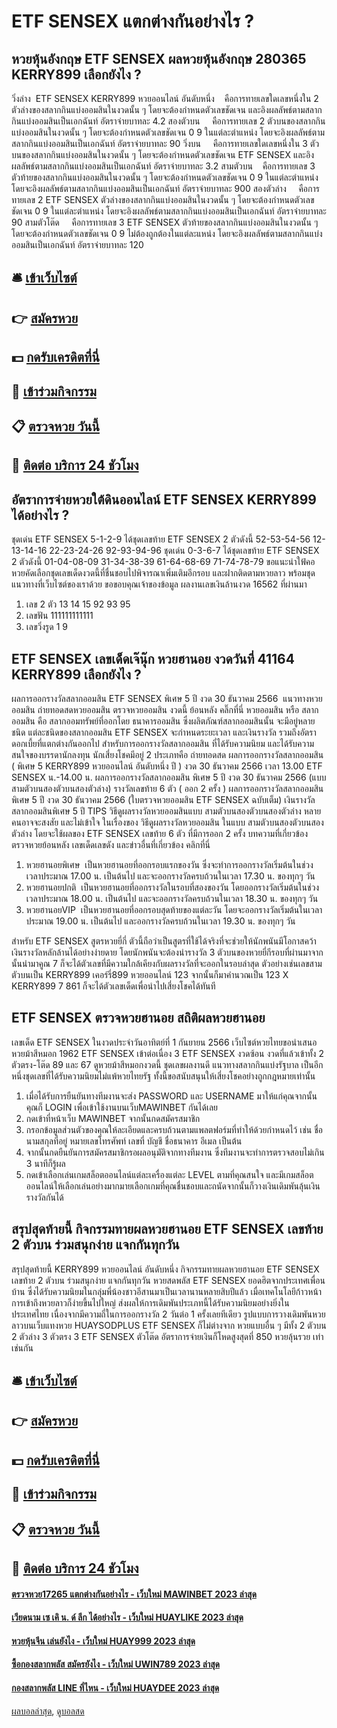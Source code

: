 # ETF SENSEX แตกต่างกันอย่างไร ?
## หวยหุ้นอังกฤษ ETF SENSEX ผลหวยหุ้นอังกฤษ 280365 KERRY899 เลือกยังไง ?
วิ่งล่าง  ETF SENSEX KERRY899 หวยออนไลน์ อันดับหนึ่ง    คือการทายเลขใดเลขหนึ่งใน 2 ตัวล่างของสลากกินแบ่งออมสินในงวดนั้น ๆ โดยจะต้องกำหนดตัวเลขชัดเจน และอิงผลลัพธ์ตามสลากกินแบ่งออมสินเป็นเอกฉันท์ อัตราจ่ายบาทละ 4.2
สองตัวบน     คือการทายเลข 2 ตัวบนของสลากกินแบ่งออมสินในงวดนั้น ๆ โดยจะต้องกำหนดตัวเลขชัดเจน 0 9 ในแต่ละตำแหน่ง โดยจะอิงผลลัพธ์ตามสลากกินแบ่งออมสินเป็นเอกฉันท์ อัตราจ่ายบาทละ 90
วิ่งบน     คือการทายเลขใดเลขหนึ่งใน 3 ตัวบนของสลากกินแบ่งออมสินในงวดนั้น ๆ โดยจะต้องกำหนดตัวเลขชัดเจน ETF SENSEX และอิงผลลัพธ์ตามสลากกินแบ่งออมสินเป็นเอกฉันท์ อัตราจ่ายบาทละ 3.2
สามตัวบน    คือการทายเลข 3 ตัวท้ายของสลากกินแบ่งออมสินในงวดนั้น ๆ โดยจะต้องกำหนดตัวเลขชัดเจน 0 9 ในแต่ละตำแหน่ง โดยจะอิงผลลัพธ์ตามสลากกินแบ่งออมสินเป็นเอกฉันท์ อัตราจ่ายบาทละ 900
สองตัวล่าง     คือการทายเลข 2 ETF SENSEX ตัวล่างของสลากกินแบ่งออมสินในงวดนั้น ๆ โดยจะต้องกำหนดตัวเลขชัดเจน 0 9 ในแต่ละตำแหน่ง โดยจะอิงผลลัพธ์ตามสลากกินแบ่งออมสินเป็นเอกฉันท์ อัตราจ่ายบาทละ 90
สามตัวโต๊ด     คือการทายเลข 3 ETF SENSEX ตัวท้ายของสลากกินแบ่งออมสินในงวดนั้น ๆ โดยจะต้องกำหนดตัวเลขชัดเจน 0 9 ไม่ต้องถูกต้องในแต่ละแหน่ง โดยจะอิงผลลัพธ์ตามสลากกินแบ่งออมสินเป็นเอกฉันท์ อัตราจ่ายบาทละ 120

## 🛎 [เข้าเว็บไซต์](https://bit.ly/3BG5bNw)
## 👉 [สมัครหวย](https://bit.ly/3BG5bNw)
## 💵 [กดรับเครดิตที่นี่](https://bit.ly/3C3mvgS)
## 👑 [เข้าร่วมกิจกรรม](https://bit.ly/3C3mvgS)
## 📋 [ตรวจหวย วันนี้](https://bit.ly/3C3mvgS)
## 📱 [ติดต่อ บริการ 24 ชัวโมง](https://bit.ly/3C3mvgS)

## อัตราการจ่ายหวยใต้ดินออนไลน์ ETF SENSEX KERRY899 ได้อย่างไร ?
ชุดเด่น ETF SENSEX 5-1-2-9 ได้ชุดเลขท้าย ETF SENSEX 2 ตัวดังนี้
52-53-54-56
12-13-14-16
22-23-24-26
92-93-94-96
ชุดเด่น 0-3-6-7 ได้ชุดเลขท้าย ETF SENSEX 2 ตัวดังนี้
01-04-08-09
31-34-38-39
61-64-68-69
71-74-78-79
ขอแนะนำใฟ้คอหวยคัดเลือกชุดเลขเด็ดงวดนี้ที่ชื่นชอบไปพิจารณาเพิ่มเติมอีกรอบ และฝากติดตามหวยลาว พร้อมชุดแนวทางที่เว็บไซต์ของเราด้วย
ขอขอบคุณเจ้าของข้อมูล
ผลงานเลขเงินล้านงวด 16562 ที่ผ่านมา

1. เลข 2 ตัว 13 14 15 92 93 95
2. เลขฟัน 111111111111
3. เลขวิ่งรูด 1 9

## ETF SENSEX เลขเด็ดเจ๊นุ๊ก หวยฮานอย งวดวันที่ 41164 KERRY899 เลือกยังไง ?
ผลการออกรางวัลสลากออมสิน ETF SENSEX พิเศษ 5 ปี งวด 30 ธันวาคม 2566
 แนวทางหวยออมสิน ถ่ายทอดสดหวยออมสิน ตรวจหวยออมสิน งวดนี้ ย้อนหลัง คลิ๊กที่นี่ 
หวยออมสิน หรือ สลากออมสิน คือ สลากออมทรัพย์ที่ออกโดย ธนาคารออมสิน ซึ่งผลิตภัณฑ์สลากออมสินนั้น จะมีอยู่หลายชนิด แต่ละชนิดของสลากออมสิน ETF SENSEX จะกำหนดระยะเวลา และเงินรางวัล รวมถึงอัตราดอกเบี้ยที่แตกต่างกันออกไป
สำหรับการออกรางวัลสลากออมสิน ที่ได้รับความนิยม และได้รับความสนใจของบรรดานักลงทุน นักเสี่ยงโชคมีอยู่ 2 ประเภทคือ
ถ่ายทอดสด ผลการออกรางวัลสลากออมสิน ( พิเศษ 5 KERRY899 หวยออนไลน์ อันดับหนึ่ง ปี ) งวด 30 ธันวาคม 2566 เวลา 13.00 ETF SENSEX น.-14.00 น.
ผลการออกรางวัลสลากออมสิน พิเศษ 5 ปี งวด 30 ธันวาคม 2566 (แบบ สามตัวบนสองตัวบนสองตัวล่าง)
รางวัลเลขท้าย 6 ตัว ( ออก 2 ครั้ง )
ผลการออกรางวัลสลากออมสิน พิเศษ 5 ปี งวด 30 ธันวาคม 2566 (ใบตรวจหวยออมสิน ETF SENSEX ฉบับเต็ม)
เงินรางวัลสลากออมสินพิเศษ 5 ปี
TIPS วิธีดูผลรางวัลหวยออมสินแบบ สามตัวบนสองตัวบนสองตัวล่าง
หลายคนอาจจะสงสัย และไม่เข้าใจ ในเรื่องของ วิธีดูผลรางวัลหวยออมสิน ในแบบ สามตัวบนสองตัวบนสองตัวล่าง โดยจะใช้ผลของ ETF SENSEX เลขท้าย 6 ตัว ที่มีการออก 2 ครั้ง
บทความที่เกี่ยวข้อง
ตรวจหวยย้อนหลัง เลขเด็ดเลขดัง และข่าวอื่นที่เกี่ยวข้อง คลิกที่นี่
1. หวยฮานอยพิเศษ  เป็นหวยฮานอยที่ออกรอบแรกของวัน ซึ่งจะทำการออกรางวัลเริ่มต้นในช่วงเวลาประมาณ 17.00 น. เป็นต้นไป และจะออกรางวัลครบถ้วนในเวลา 17.30 น. ของทุกๆ วัน
2. หวยฮานอยปกติ  เป็นหวยฮานอยที่ออกรางวัลในรอบที่สองของวัน โดยออกรางวัลเริ่มต้นในช่วงเวลาประมาณ 18.00 น. เป็นต้นไป และจะออกรางวัลครบถ้วนในเวลา 18.30 น. ของทุกๆ วัน
3. หวยฮานอยVIP  เป็นหวยฮานอยที่ออกรอบสุดท้ายของแต่ละวัน โดยจะออกรางวัลเริ่มต้นในเวลาประมาณ 19.00 น. เป็นต้นไป และออกรางวัลครบถ้วนในเวลา 19.30 น. ของทุกๆ วัน

สำหรับ ETF SENSEX สูตรหวยยี่กี่ ตัวนี้ถือว่าเป็นสูตรที่ใช้ได้จริงที่จะช่วยให้นักพนันมีโอกาสคว้าเงินรางวัลหลักล้านได้อย่างง่ายดาย โดยนักพนันจะต้องนำรางวัล 3 ตัวบนของหวยยี่กีรอบที่ผ่านมาจากนั้นนำมาคูณ 7 ก็จะได้ตัวเลขที่มีความใกล้เคียงกับผลรางวัลที่จะออกในรอบล่าสุด ตัวอย่างเช่นเลขสามตัวบนเป็น KERRY899 เคอร์รี่899 หวยออนไลน์ 123 จากนั้นก็มาคำนวณเป็น 123 X KERRY899 7 861 ก็จะได้ตัวเลขเด็ดเพื่อนำไปเสี่ยงโชคได้ทันที

## ETF SENSEX ตรวจหวยฮานอย สถิติผลหวยฮานอย
เลขเด็ด ETF SENSEX ในงวดประจำวันอาทิตย์ที่ 1 กันยายน 2566 เว็บไซต์หวยไทยขอนำเสนอ หวยม้าสีหมอก 1962 ETF SENSEX เข้าต่อเนื่อง 3 ETF SENSEX งวดซ้อน งวดที่แล้วเข้าทั้ง 2 ตัวตรง-โต๊ด 89 และ 67 ดูหวยม้าสีหมอกงวดนี้ ชุดเลขผลงานดี แนวทางสลากกินแบ่งรัฐบาล เป็นอีกหนึ่งชุดเลขที่ได้รับความนิยมไม่แพ้หวยไทยรัฐ ทั้งนี้ขอสนับสนุนให้เสี่ยงโชคอย่างถูกกฎหมายเท่านั้น
1. เมื่อได้รับการยืนยันทางทีมงานจะส่ง PASSWORD และ USERNAME มาให้แก่คุณจากนั้นคุณก็ LOGIN เพื่อเข้าใช้งานบนเว็บMAWINBET กันได้เลย
2. กดเข้าที่หน้าเว็บ MAWINBET จากนั้นกดสมัครสมาชิก
3. กรอกข้อมูลส่วนตัวของคุณให้ละเอียดและครบถ้วนตามแพลตฟอร์มที่ทำให้ด้วยกำหนดไว้ เช่น ชื่อ นามสกุลที่อยู่ หมายเลขโทรศัพท์ เลขที่ บัญชี ชื่อธนาคาร อีเมล เป็นต้น
4. จากนั้นกดยืนยันการสมัครสมาชิกรอผลอนุมัติจากทางทีมงาน ซึ่งทีมงานจะทำการตรวจสอบไม่เกิน 3 นาทีก็รู้ผล
5. กดเข้าเลือกเล่นเกมสล็อตออนไลน์แต่ละเครื่องแต่ละ LEVEL ตามที่คุณสนใจ และมีเกมสล็อตออนไลน์ให้เลือกเล่นอย่างมากมายเลือกเกมที่คุณชื่นชอบและถนัดจากนั้นก็วางเงินเดิมพันลุ้นเงินรางวัลกันได้

## สรุปสุดท้ายนี้ กิจกรรมทายผลหวยฮานอย ETF SENSEX เลขท้าย 2 ตัวบน ร่วมสนุกง่าย แจกกันทุกวัน
สรุปสุดท้ายนี้ KERRY899 หวยออนไลน์ อันดับหนึ่ง กิจกรรมทายผลหวยฮานอย ETF SENSEX เลขท้าย 2 ตัวบน ร่วมสนุกง่าย แจกกันทุกวัน หวยสดพลัส ETF SENSEX ยอดฮิตจากประเทศเพื่อนบ้าน ซึ่งได้รับความนิยมในกลุ่มพี่น้องชาวอีสานมาเป็นเวลานานหลายสิบปีแล้ว เมื่อเทคโนโลยีก้าวหน้า การเข้าถึงหวยลาวก็ง่ายขึ้นไปใหญ่ ส่งผลให้การเดิมพันประเภทนี้ได้รับความนิยมอย่างยิ่งในประเทศไทย เนื่องจากมีความถี่ในการออกรางวัล 2 วันต่อ 1 ครั้งเลยทีเดียว
รูปแบบการวางเดิมพันหวยลาวบนเว็บแทงหวย HUAYSODPLUS ETF SENSEX ก็ไม่ต่างจาก หวยแบบอื่น ๆ มีทั้ง 2 ตัวบน 2 ตัวล่าง 3 ตัวตรง 3 ETF SENSEX ตัวโต๊ด อัตราการจ่ายเงินก็โหดสูงสุดที่ 850 หวยลุ้นรวย เท่า เช่นกัน

## 🛎 [เข้าเว็บไซต์](https://bit.ly/3BG5bNw)
## 👉 [สมัครหวย](https://bit.ly/3BG5bNw)
## 💵 [กดรับเครดิตที่นี่](https://bit.ly/3C3mvgS)
## 👑 [เข้าร่วมกิจกรรม](https://bit.ly/3C3mvgS)
## 📋 [ตรวจหวย วันนี้](https://bit.ly/3C3mvgS)
## 📱 [ติดต่อ บริการ 24 ชัวโมง](https://bit.ly/3C3mvgS)

#### [ตรวจหวย17265 แตกต่างกันอย่างไร - เว็บใหม่ MAWINBET 2023 ล่าสุด](https://atom.io/themes/ตรวจหวย17265%20แตกต่างกันอย่างไร%20-%20เว็บใหม่%20mawinbet%202023%20ล่าสุด)
#### [เวียดนาม เซ เคิ น. ด์ ลีก ได้อย่างไร - เว็บใหม่ HUAYLIKE 2023 ล่าสุด](https://atom.io/themes/เวียดนาม%20เซ%20เคิ%20น.%20ด์%20ลีก%20ได้อย่างไร%20-%20เว็บใหม่%20huaylike%202023%20ล่าสุด)
#### [หวยหุ้นจีน เล่นยังไง - เว็บใหม่ HUAY999 2023 ล่าสุด](https://atom.io/themes/หวยหุ้นจีน%20เล่นยังไง%20-%20เว็บใหม่%20huay999%202023%20ล่าสุด)
#### [ซื้อกองสลากพลัส สมัครยังไง - เว็บใหม่ UWIN789 2023 ล่าสุด](https://atom.io/themes/ซื้อกองสลากพลัส%20สมัครยังไง%20-%20เว็บใหม่%20uwin789%202023%20ล่าสุด)
#### [กองสลากพลัส LINE ที่ไหน - เว็บใหม่ HUAYDEE 2023 ล่าสุด](https://atom.io/themes/กองสลากพลัส%20line%20ที่ไหน%20-%20เว็บใหม่%20huaydee%202023%20ล่าสุด)

[ผลบอลล่าสุด](https://siamsport.tv "ผลบอลล่าสุด"), [ดูบอลสด](https://siamsport.tv/ดูบอลสด "ดูบอลสด")